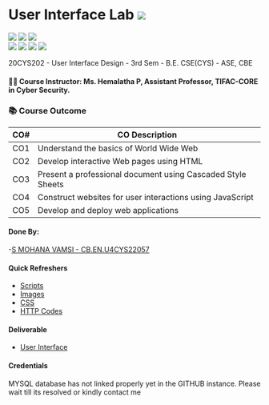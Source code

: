 # User Interface Lab ![](https://img.shields.io/badge/-Live-brightgreen)
![](https://img.shields.io/badge/Batch-22CYS-lightgreen) ![](https://img.shields.io/badge/UG-blue) ![](https://img.shields.io/badge/Subject-UID-blue) <br/>
![](https://img.shields.io/badge/Lecture-1-orange) ![](https://img.shields.io/badge/Practical-3-orange) ![](https://img.shields.io/badge/Credits-2-orange) ![](https://img.shields.io/badge/Additional_Coverage-GitHub-purple)

20CYS202  - User Interface Design - 3rd Sem - B.E. CSE(CYS) - ASE, CBE

#### :teacher: Course Instructor:  Ms. Hemalatha P, Assistant Professor, TIFAC-CORE in Cyber Security.

### :books: Course Outcome

| CO#  | CO Description |
|------|----------------|
| CO1 | Understand the basics of World Wide Web |
| CO2 | Develop interactive Web pages using HTML |
| CO3 | Present a professional document using Cascaded Style Sheets |
| CO4 | Construct websites for user interactions using JavaScript |
| CO5 | Develop and deploy web applications | 

#### Done By:
-[S MOHANA VAMSI - CB.EN.U4CYS22057](https://github.com/mohanvamsi06)

#### Quick Refreshers

- [Scripts](https://github.com/mohanvamsi06/Leave_Management_System/tree/main/ui/js)
- [Images](https://mohanvamsi06/Leave_Management_System/tree/main/ui/images)
- [CSS](https://mohanvamsi06/Leave_Management_System/tree/main/ui/css)
- [HTTP Codes](https://mohanvamsi06/Leave_Management_System/tree/main/ui/html)

#### Deliverable 
- [User Interface](https://amrita-tifac-cyber-blockchain.github.io/20CYS202-User_Interface_Design/Assignments/CB.EN.U4CYS22057/ui/)

#### Credentials
  MYSQL database has not linked properly yet in the GITHUB instance. Please wait till its resolved or kindly contact me
